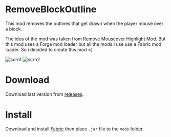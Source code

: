 # RemoveBlockOutline

This mod removes the outlines that get drawn when the player mouse over a block.

The idea of the mod was taken from [Remove Mouseover Highlight Mod](https://www.curseforge.com/minecraft/mc-mods/remove-mouseover-highlight).
But this mod uses a Forge mod loader but all the mods I use use a Fabric mod loader.
So i decided to create this mod =)

![scrn1](https://i.imgur.com/jTeW1nQ.jpg)
![scrn2](https://i.imgur.com/znVbxXC.jpg)

# Download
Download last version from [releases](https://github.com/xzeldon/RemoveBlockOutline/releases).

# Install
Download and install [Fabric](https://fabricmc.net/use/installer/) then place `.jar` file to the `mods` folder.
